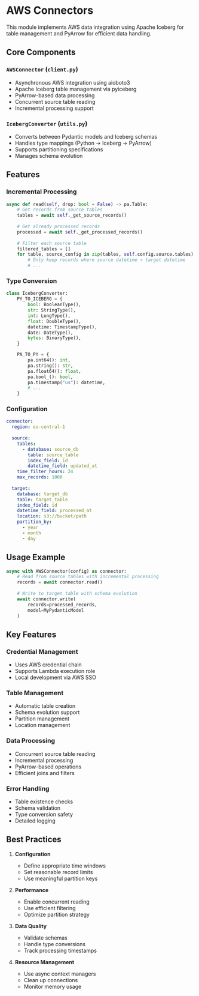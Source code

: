 # AWS Connectors

This module implements AWS data integration using Apache Iceberg for table management and PyArrow for efficient data handling.

## Core Components

### `AWSConnector` (`client.py`)
- Asynchronous AWS integration using aioboto3
- Apache Iceberg table management via pyiceberg
- PyArrow-based data processing
- Concurrent source table reading
- Incremental processing support

### `IcebergConverter` (`utils.py`)
- Converts between Pydantic models and Iceberg schemas
- Handles type mappings (Python → Iceberg → PyArrow)
- Supports partitioning specifications
- Manages schema evolution

## Features

### Incremental Processing
```python
async def read(self, drop: bool = False) -> pa.Table:
    # Get records from source tables
    tables = await self._get_source_records()
    
    # Get already processed records
    processed = await self._get_processed_records()
    
    # Filter each source table
    filtered_tables = []
    for table, source_config in zip(tables, self.config.source.tables):
        # Only keep records where source datetime > target datetime
        # ...
```

### Type Conversion
```python
class IcebergConverter:
    PY_TO_ICEBERG = {
        bool: BooleanType(),
        str: StringType(),
        int: LongType(),
        float: DoubleType(),
        datetime: TimestampType(),
        date: DateType(),
        bytes: BinaryType(),
    }

    PA_TO_PY = {
        pa.int64(): int,
        pa.string(): str,
        pa.float64(): float,
        pa.bool_(): bool,
        pa.timestamp("us"): datetime,
        # ...
    }
```

### Configuration

```yaml
connector:
  region: eu-central-1
  
  source:
    tables:
      - database: source_db
        table: source_table
        index_field: id
        datetime_field: updated_at
    time_filter_hours: 24
    max_records: 1000
    
  target:
    database: target_db
    table: target_table
    index_field: id
    datetime_field: processed_at
    location: s3://bucket/path
    partition_by: 
      - year
      - month
      - day
```

## Usage Example

```python
async with AWSConnector(config) as connector:
    # Read from source tables with incremental processing
    records = await connector.read()
    
    # Write to target table with schema evolution
    await connector.write(
        records=processed_records,
        model=MyPydanticModel
    )
```

## Key Features

### Credential Management
- Uses AWS credential chain
- Supports Lambda execution role
- Local development via AWS SSO

### Table Management
- Automatic table creation
- Schema evolution support
- Partition management
- Location management

### Data Processing
- Concurrent source table reading
- Incremental processing
- PyArrow-based operations
- Efficient joins and filters

### Error Handling
- Table existence checks
- Schema validation
- Type conversion safety
- Detailed logging

## Best Practices

1. **Configuration**
   - Define appropriate time windows
   - Set reasonable record limits
   - Use meaningful partition keys

2. **Performance**
   - Enable concurrent reading
   - Use efficient filtering
   - Optimize partition strategy

3. **Data Quality**
   - Validate schemas
   - Handle type conversions
   - Track processing timestamps

4. **Resource Management**
   - Use async context managers
   - Clean up connections
   - Monitor memory usage
